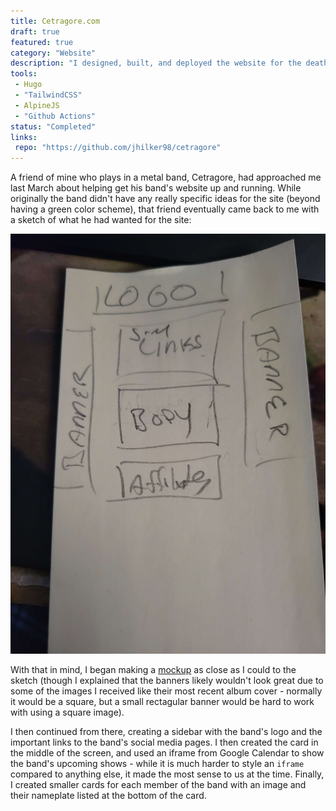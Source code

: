 ```yaml
---
title: Cetragore.com
draft: true
featured: true
category: "Website"
description: "I designed, built, and deployed the website for the death metal band Cetragore."
tools:
 - Hugo
 - "TailwindCSS"
 - AlpineJS
 - "Github Actions"
status: "Completed"
links:
 repo: "https://github.com/jhilker98/cetragore"
---
```


A friend of mine who plays in a metal band, Cetragore, had approached me last March about helping get his band's website up and running. While originally the band didn't have any really specific ideas for the site (beyond having a green color scheme), that friend eventually came back to me with a sketch of what he had wanted for the site:

![The original sketch of the site.](../../assets/img/cetragore-sketch.jpeg)

With that in mind, I began making a [mockup](https://f57txy.csb.app/) as close as I could to the sketch (though I explained that the banners likely wouldn't look great due to some of the images I received like their most recent album cover - normally it would be a square, but a small rectagular banner would be hard to work with using a square image). 

I then continued from there, creating a sidebar with the band's logo and the important links to the band's social media pages. I then created the card in the middle of the screen, and used an iframe from Google Calendar to show the band's upcoming shows - while it is much harder to style an `iframe` compared to anything else, it made the most sense to us at the time.  Finally, I created smaller cards for each member of the band with an image and their nameplate listed at the bottom of the card.
